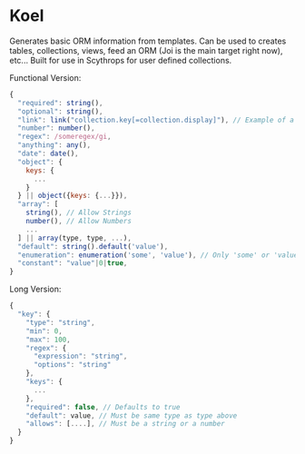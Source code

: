 Koel
===

Generates basic ORM information from templates.  Can be used to creates tables,
collections, views, feed an ORM (Joi is the main target right now), etc...  Built
for use in Scythrops for user defined collections.

Functional Version:

```js
{
  "required": string(),
  "optional": string(),
  "link": link("collection.key[=collection.display]"), // Example of a custom mapper
  "number": number(),
  "regex": /someregex/gi,
  "anything": any(),
  "date": date(),
  "object": {
    keys: {
      ...
    }
  } || object({keys: {...}}),
  "array": [
    string(), // Allow Strings
    number(), // Allow Numbers
    ...
  ] || array(type, type, ...),
  "default": string().default('value'),
  "enumeration": enumeration('some', 'value'), // Only 'some' or 'value' will be allowed
  "constant": "value"|0|true,
}
```

Long Version:

```js
{
  "key": {
    "type": "string",
    "min": 0,
    "max": 100,
    "regex": {
      "expression": "string",
      "options": "string"
    },
    "keys": {
      ...
    },
    "required": false, // Defaults to true
    "default": value, // Must be same type as type above
    "allows": [....], // Must be a string or a number
  }
}
```
